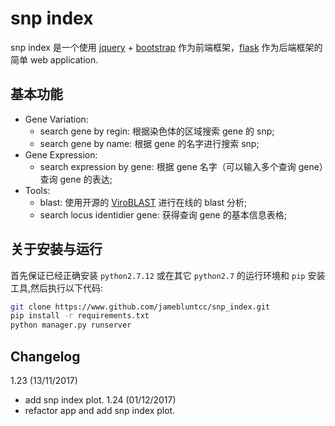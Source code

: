 # snp index
snp index 是一个使用 [ jquery](http://www.juery.com) + [bootstrap](http://www.bootstrap.com) 作为前端框架，[flask](http://www.flask.org) 作为后端框架的简单 web application.
## 基本功能
- Gene Variation:
	- search gene by regin: 根据染色体的区域搜索 gene 的 snp;
	- search gene by name: 根据 gene 的名字进行搜索 snp;
- Gene Expression:
	- search expression by gene: 根据 gene 名字（可以输入多个查询 gene）查询 gene 的表达;
- Tools:
	- blast: 使用开源的 [ViroBLAST](https://els.comotion.uw.edu/licenses/1) 进行在线的 blast 分析;
	- search locus identidier gene: 获得查询 gene 的基本信息表格;

## 关于安装与运行
首先保证已经正确安装 `python2.7.12` 或在其它 `python2.7` 的运行环境和 `pip` 安装工具,然后执行以下代码:
```sh
git clone https://www.github.com/jamebluntcc/snp_index.git
pip install -r requirements.txt
python manager.py runserver
```

## Changelog
1.23 (13/11/2017)
- add snp index plot.
1.24 (01/12/2017)
- refactor app and add snp index plot.



